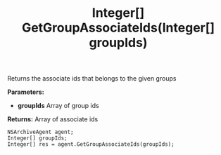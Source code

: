 ﻿---
uid: crmscript_ref_NSArchiveAgent_GetGroupAssociateIds
title: Integer[] GetGroupAssociateIds(Integer[] groupIds)
intellisense: NSArchiveAgent.GetGroupAssociateIds
keywords: NSArchiveAgent, GetGroupAssociateIds
so.topic: reference
---

Returns the  associate ids that belongs to the given groups

**Parameters:**
 - **groupIds** Array of group ids

**Returns:** Array of associate ids

```crmscript
NSArchiveAgent agent;
Integer[] groupIds;
Integer[] res = agent.GetGroupAssociateIds(groupIds);
```

